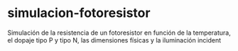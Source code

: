 # simulacion-fotoresistor
Simulación de la resistencia de un fotoresistor en función de la temperatura, el dopaje tipo P y tipo N, las dimensiones físicas y la iluminación incident
